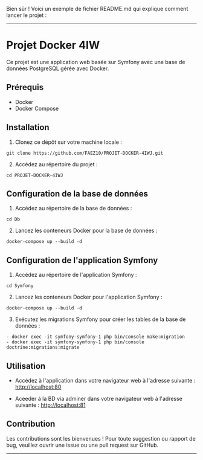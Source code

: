 Bien sûr ! Voici un exemple de fichier README.md qui explique comment lancer le projet :

---

# Projet Docker 4IW

Ce projet est une application web basée sur Symfony avec une base de données PostgreSQL gérée avec Docker.

## Prérequis

- Docker
- Docker Compose

## Installation

1. Clonez ce dépôt sur votre machine locale :

```
git clone https://github.com/FAEZ10/PROJET-DOCKER-4IWJ.git
```

2. Accédez au répertoire du projet :

```
cd PROJET-DOCKER-4IWJ
```

## Configuration de la base de données

1. Accédez au répertoire de la base de données :

```
cd Db
```

2. Lancez les conteneurs Docker pour la base de données :

```
docker-compose up --build -d
```

## Configuration de l'application Symfony

1. Accédez au répertoire de l'application Symfony :

```
cd Symfony
```

2. Lancez les conteneurs Docker pour l'application Symfony :

```
docker-compose up --build -d
```

3. Exécutez les migrations Symfony pour créer les tables de la base de données :

```
- docker exec -it symfony-symfony-1 php bin/console make:migration
- docker exec -it symfony-symfony-1 php bin/console doctrine:migrations:migrate
```

## Utilisation

- Accédez à l'application dans votre navigateur web à l'adresse suivante : [http://localhost:80](http://localhost:80)



- Aceeder à la BD via adminer dans votre navigateur web à l'adresse suivante  :
[http://localhost:81](http://localhost:81)

## Contribution

Les contributions sont les bienvenues ! Pour toute suggestion ou rapport de bug, veuillez ouvrir une issue ou une pull request sur GitHub.

---